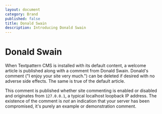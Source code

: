 ```yaml
---
layout: document
category: Brand
published: false
title: Donald Swain
description: Introducing Donald Swain
---
```


# Donald Swain

When Textpattern CMS is installed with its default content, a welcome article is published along with a comment from Donald Swain. Donald's comment ("I enjoy your site very much.") can be deleted if desired with no adverse side effects. The same is true of the default article.

This comment is published whether site commenting is enabled or disabled and originates from `127.0.0.1`, a typical localhost loopback IP address. The existence of the comment is *not* an indication that your server has been compromised, it's purely an example or demonstration comment.
